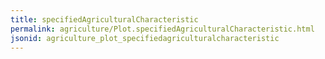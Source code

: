 ```yaml
---
title: specifiedAgriculturalCharacteristic
permalink: agriculture/Plot.specifiedAgriculturalCharacteristic.html
jsonid: agriculture_plot_specifiedagriculturalcharacteristic
---
```

